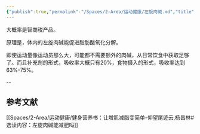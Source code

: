 ```yaml
---
{"publish":true,"permalink":"/Spaces/2-Area/运动健康/左旋肉碱.md","title":"左旋肉碱","created":"2022-09-17","modified":"2023-03-14","published":"2025-07-12T17:53:23.101+08:00","cssclasses":""}
---
```



大概率是智商税产品。

原理是，体内的左旋肉碱能促进脂肪酸氧化分解。

即使运动量像运动员那么大，可能都不需要额外的肉碱，从日常饮食中获取足够了。而且补充剂的形式，吸收率大概只有20%，食物摄入的形式，吸收率达到63%-75%。

--

## 参考文献

[[Spaces/2-Area/运动健康/健身营养书：让增肌减脂变简单-仰望尾迹云,杨昌林#选读内容：左旋肉碱能减肥吗]]